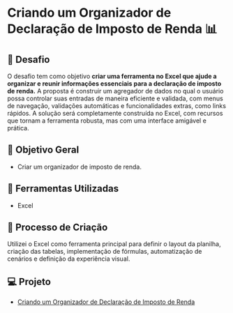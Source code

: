 # Criando um Organizador de Declaração de Imposto de Renda 📊

## 🚀 Desafio

O desafio tem como objetivo **criar uma ferramenta no Excel que ajude a organizar e reunir informações essenciais para a declaração de imposto de renda.** A proposta é construir um agregador de dados no qual o usuário possa controlar suas entradas de maneira eficiente e validada, com menus de navegação, validações automáticas e funcionalidades extras, como links rápidos. A solução será completamente construída no Excel, com recursos que tornam a ferramenta robusta, mas com uma interface amigável e prática.

## 📒 Objetivo Geral

- Criar um organizador de imposto de renda.

## 🤖 Ferramentas Utilizadas

- Excel

## 🧐 Processo de Criação

Utilizei o Excel como ferramenta principal para definir o layout da planilha, criação das tabelas, implementação de fórmulas, automatização de cenários e definição da experiência visual.

## 💻 Projeto

- [Criando um Organizador de Declaração de Imposto de Renda](https://github.com/guimanaira/Repositorio_Dados/blob/main/Bootcamp_Santander-Excel_com_IA/01_Criando_uma_Ferramenta%20de_Controle_de_Investimentos/simulador_imobiliario.xlsx)
